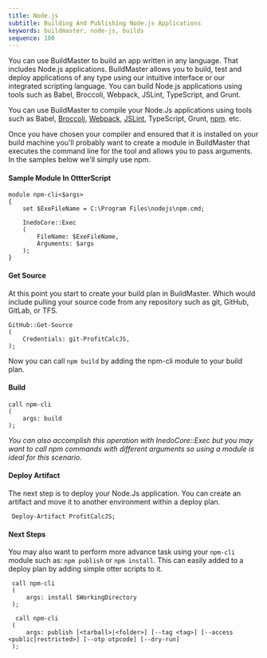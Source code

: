 ```yaml
---
title: Node.js
subtitle: Building And Publishing Node.js Applications
keywords: buildmaster, node-js, builds
sequence: 100
---
```


You can use BuildMaster to build an app written in any language. That includes Node.js applications. BuildMaster allows you to build, test and deploy applications of any type using our intuitive interface or our integrated scripting language. You can build Node.js applications using tools such as Babel, Broccoli, Webpack, JSLint, TypeScript, and Grunt. 

 You can use BuildMaster to compile your Node.Js applications using tools such as Babel, [Broccoli](https://broccoli.build/getting-started.html), [Webpack](https://webpack.js.org/api/node/), [JSLint](http://jslint.com/help.html), TypeScript, Grunt, [npm](https://www.npmjs.com/). etc.

Once you have chosen your compiler and ensured that it is installed on your build machine you'll probably want to create a module in BuildMaster that executes the command line for the tool and allows you to pass arguments. In the samples below we'll simply use npm.

#### Sample Module In OttterScript
```
module npm-cli<$args>
{
    set $ExeFileName = C:\Program Files\nodejs\npm.cmd;

    InedoCore::Exec
    (
        FileName: $ExeFileName,
        Arguments: $args
    );
}
```

#### Get Source
At this point you start to create your build plan in BuildMaster. Which would include pulling your source code from any repository such as git, GitHub, GitLab, or TFS.
```
GitHub::Get-Source
(
    Credentials: git-ProfitCalcJS,
);
```

Now you can call `npm build` by adding the npm-cli module to your build plan.

#### Build
```
call npm-cli
(
    args: build
);
```
_You can also accomplish this operation with InedoCore::Exec but you may want to call npm commands with different arguments so using a module is ideal for this scenario._


#### Deploy Artifact
The next step is to deploy your Node.Js application. You can create an artifact and move it to another environment within a deploy plan. 
```
 Deploy-Artifact ProfitCalcJS;
```

#### Next Steps
You may also want to perform more advance task using your `npm-cli` module such as: `npm publish` or `npm install`. This can easily added to a deploy plan by adding simple otter scripts to it.

```
 call npm-cli
 (
     args: install $WorkingDirectory
 );

  call npm-cli
 (
     args: publish [<tarball>|<folder>] [--tag <tag>] [--access <public|restricted>] [--otp otpcode] [--dry-run]
 );
```